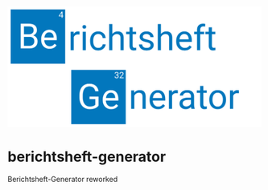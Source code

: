 ![Logo](https://github.com/cuddlycheetah/berichtsheft-generator/blob/master/doc/begelogo.png?raw=true)
# berichtsheft-generator
Berichtsheft-Generator reworked

